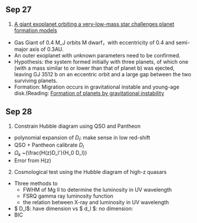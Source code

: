 ## Sep 27
1. [A giant exoplanet orbiting a very-low-mass star challenges planet formation models](https://science.sciencemag.org/content/365/6460/1441)
+ Gas Giant of 0.4 M_J orbits M dwarf，with eccentricity of 0.4 and semi-major axis of 0.3AU.
+ An outer exoplanet with unknown parameters need to be confirmed.
+ Hypothesis: the system formed initially with three planets, of which one (with a mass similar to or lower than that of planet b) was ejected, leaving GJ 3512 b on an eccentric orbit and a large gap between the two surviving planets.
+ Formation:  Migration occurs in gravitational instable and young-age disk.(Reading: [Formation of planets by gravitational instability](http://isdc.unige.ch/sf2015/lectures/kley/kley_lect07.pdf)

## Sep 28
1. Constrain Hubble diagram using QSO and Pantheon
+ polynomial expansion of $D_l$: make sense in low red-shift
+ QSO + Pantheon calibrate $D_l$
+ $\Omega_k$ ~(\frac{H(z)D_l'}{H_0 D_l})
+ Error from H(z)
2. Cosmological test using the Hubble diagram of high-z quasars
+ Three methods to 
  + FWHM of Mg II to determine the luminosity in UV wavelength
  + FSRQ gamma ray luminosity function
  + the relation between X-ray and luminosity in UV wavelength 
+ $ D_l$: have dimension vs $ d_l $: no dimension:
+ BIC
